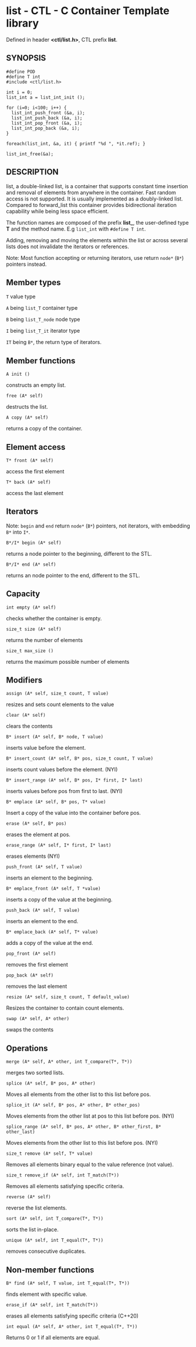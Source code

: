 # list - CTL - C Container Template library

Defined in header **<ctl/list.h>**, CTL prefix **list**.

## SYNOPSIS

    #define POD
    #define T int
    #include <ctl/list.h>

    int i = 0;
    list_int a = list_int_init ();

    for (i=0; i<100; i++) {
      list_int_push_front (&a, i);
      list_int_push_back (&a, i);
      list_int_pop_front (&a, i);
      list_int_pop_back (&a, i);
    }

    foreach(list_int, &a, it) { printf "%d ", *it.ref); }

    list_int_free(&a);

## DESCRIPTION

list, a double-linked list, is a container that supports constant time insertion
and removal of elements from anywhere in the container. Fast random access is
not supported. It is usually implemented as a doubly-linked list. Compared to
forward_list this container provides bidirectional iteration capability
while being less space efficient.

The function names are composed of the prefix **list_**, the user-defined type
**T** and the method name. E.g `list_int` with `#define T int`.

Adding, removing and moving the elements within the list or across several lists
does not invalidate the iterators or references.

Note:
Most function accepting or returning iterators, use return `node*` (`B*`)
pointers instead.

## Member types

`T`                     value type

`A` being `list_T`       container type

`B` being `list_T_node`  node type

`I` being `list_T_it`    iterator type

`IT` being `B*`, the return type of iterators.

## Member functions

    A init ()

constructs an empty list.

    free (A* self)

destructs the list.

    A copy (A* self)

returns a copy of the container.

## Element access

    T* front (A* self)

access the first element

    T* back (A* self)

access the last element

## Iterators

Note: `begin` and `end` return `node*` (`B*`) pointers, not iterators, with
embedding `B*` into `I*`.

    B*/I* begin (A* self)

returns a node pointer to the beginning, different to the STL.

    B*/I* end (A* self)

returns an node pointer to the end, different to the STL.

## Capacity

    int empty (A* self)

checks whether the container is empty.

    size_t size (A* self)

returns the number of elements

    size_t max_size ()

returns the maximum possible number of elements

## Modifiers

    assign (A* self, size_t count, T value)

resizes and sets count elements to the value

    clear (A* self)

clears the contents

    B* insert (A* self, B* node, T value)

inserts value before the element.

    B* insert_count (A* self, B* pos, size_t count, T value)

inserts count values before the element. (NYI)

    B* insert_range (A* self, B* pos, I* first, I* last)

inserts values before pos from first to last. (NYI)

    B* emplace (A* self, B* pos, T* value)

Insert a copy of the value into the container before pos.

    erase (A* self, B* pos)

erases the element at pos.

    erase_range (A* self, I* first, I* last)

erases elements (NYI)

    push_front (A* self, T value)

inserts an element to the beginning.

    B* emplace_front (A* self, T *value)

inserts a copy of the value at the beginning.

    push_back (A* self, T value)

inserts an element to the end.

    B* emplace_back (A* self, T* value)

adds a copy of the value at the end.

    pop_front (A* self)

removes the first element

    pop_back (A* self)

removes the last element

    resize (A* self, size_t count, T default_value)

Resizes the container to contain count elements.

    swap (A* self, A* other)

swaps the contents

## Operations

    merge (A* self, A* other, int T_compare(T*, T*))

merges two sorted lists.

    splice (A* self, B* pos, A* other)

Moves all elements from the other list to this list before pos.

    splice_it (A* self, B* pos, A* other, B* other_pos)

Moves elements from the other list at pos to this list before pos. (NYI)

    splice_range (A* self, B* pos, A* other, B* other_first, B* other_last)

Moves elements from the other list to this list before pos. (NYI)

    size_t remove (A* self, T* value)

Removes all elements binary equal to the value reference (not value).

    size_t remove_if (A* self, int T_match(T*))

Removes all elements satisfying specific criteria.

    reverse (A* self)

reverse the list elements.

    sort (A* self, int T_compare(T*, T*))

sorts the list in-place.

    unique (A* self, int T_equal(T*, T*))

removes consecutive duplicates.

## Non-member functions

    B* find (A* self, T value, int T_equal(T*, T*))

finds element with specific value.

    erase_if (A* self, int T_match(T*))

erases all elements satisfying specific criteria (C++20)

    int equal (A* self, A* other, int T_equal(T*, T*))

Returns 0 or 1 if all elements are equal.
